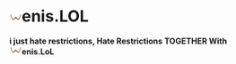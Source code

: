 # ![image](./W_Readme.PNG)enis.LOL
**i just hate restrictions, Hate Restrictions TOGETHER With   
![image](./W_Readme.PNG)enis.LoL**

